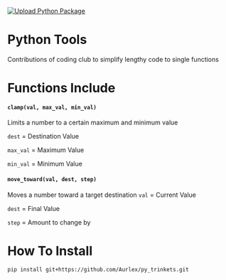 [![Upload Python Package](https://github.com/Aurlex/py_trinkets/actions/workflows/python-publish.yml/badge.svg)](https://github.com/Aurlex/py_trinkets/actions/workflows/python-publish.yml)

# Python Tools
Contributions of coding club to simplify lengthy code to single functions

# Functions Include

#### `clamp(val, max_val, min_val)` 
Limits a number to a certain maximum and minimum value

`dest` = Destination Value

`max_val` = Maximum Value

`min_val` = Minimum Value

#### `move_toward(val, dest, step)`
Moves a number toward a target destination
`val` = Current Value

`dest` = Final Value

`step` = Amount to change by

# How To Install
`pip install git+https://github.com/Aurlex/py_trinkets.git`
